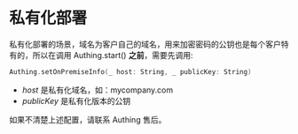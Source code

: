 # 私有化部署

<LastUpdated/>

私有化部署的场景，域名为客户自己的域名，用来加密密码的公钥也是每个客户特有的，所以在调用 Authing.start() **之前**，需要先调用:

```swift
Authing.setOnPremiseInfo(_ host: String, _ publicKey: String)
```

* *host* 是私有化域名，如：mycompany.com
* *publicKey* 是私有化版本的公钥

如果不清楚上述配置，请联系 Authing 售后。